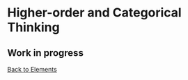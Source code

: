 # Higher-order and Categorical Thinking

## Work in progress

[Back to Elements](README.md#higher-order-and-categorical-thinking)
